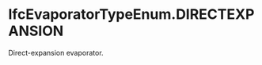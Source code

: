 IfcEvaporatorTypeEnum.DIRECTEXPANSION
=====================================
Direct-expansion evaporator.



